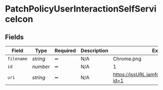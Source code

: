 # PatchPolicyUserInteractionSelfServiceIcon


## Fields

| Field                                          | Type                                           | Required                                       | Description                                    | Example                                        |
| ---------------------------------------------- | ---------------------------------------------- | ---------------------------------------------- | ---------------------------------------------- | ---------------------------------------------- |
| `filename`                                     | *string*                                       | :heavy_minus_sign:                             | N/A                                            | Chrome.png                                     |
| `id`                                           | *number*                                       | :heavy_minus_sign:                             | N/A                                            | 1                                              |
| `uri`                                          | *string*                                       | :heavy_minus_sign:                             | N/A                                            | https://jssURL.jamfcloud.com/iconservlet/?id=1 |